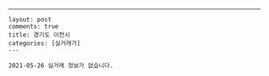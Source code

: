 ---
    layout: post
    comments: true
    title: 경기도 이천시
    categories: [실거래가]
    ---

    2021-05-26 실거래 정보가 없습니다.

    